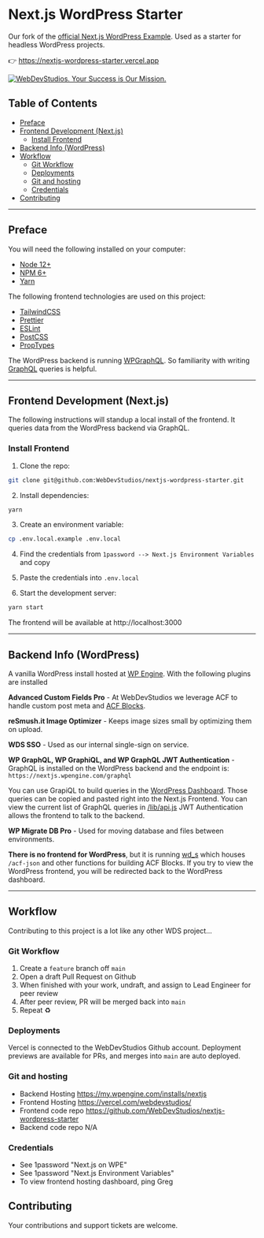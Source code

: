 # Next.js WordPress Starter

Our fork of the [official Next.js WordPress Example](https://github.com/vercel/next.js/tree/canary/examples/cms-wordpress). Used as a starter for headless WordPress projects.

👉 https://nextjs-wordpress-starter.vercel.app

<a href="https://webdevstudios.com/contact/"><img src="https://webdevstudios.com/wp-content/uploads/2018/04/wds-github-banner.png" alt="WebDevStudios. Your Success is Our Mission."></a>

## Table of Contents
  - [Preface](#preface)
  - [Frontend Development (Next.js)](#frontend-development-nextjs)
    - [Install Frontend](#install-frontend)
  - [Backend Info (WordPress)](#backend-info-wordpress)
  - [Workflow](#workflow)
    - [Git Workflow](#git-workflow)
    - [Deployments](#deployments)
    - [Git and hosting](#git-and-hosting)
    - [Credentials](#credentials)
  - [Contributing](#contributing)

---

## Preface

You will need the following installed on your computer:

- [Node 12+](https://nodejs.org/en/)
- [NPM 6+](https://nodejs.org/en/)
- [Yarn](https://yarnpkg.com/)

The following frontend technologies are used on this project:

- [TailwindCSS](https://tailwindcss.com/)
- [Prettier](https://prettier.io/)
- [ESLint](https://eslint.org/)
- [PostCSS](https://postcss.org/)
- [PropTypes](https://reactjs.org/docs/typechecking-with-proptypes.html)

The WordPress backend is running [WPGraphQL](https://github.com/wp-graphql/wp-graphql). So familiarity with writing [GraphQL](https://graphql.org/) queries is helpful.

---

## Frontend Development (Next.js)

The following instructions will standup a local install of the frontend. It queries data from the WordPress backend via GraphQL.

### Install Frontend

1. Clone the repo:

```bash
git clone git@github.com:WebDevStudios/nextjs-wordpress-starter.git
```

2. Install dependencies:

```bash
yarn
```

3. Create an environment variable:

```bash
cp .env.local.example .env.local
```
4. Find the credentials from `1password --> Next.js Environment Variables` and copy

5. Paste the credentials into `.env.local`

6. Start the development server:

```bash
yarn start
```
The frontend will be available at http://localhost:3000

---

## Backend Info (WordPress)

A vanilla WordPress install hosted at [WP Engine](https://nextjs.wpengine.com). With the following plugins are installed

**Advanced Custom Fields Pro** - At WebDevStudios we leverage ACF to handle custom post meta and [ACF Blocks](https://www.advancedcustomfields.com/resources/blocks/).

**reSmush.it Image Optimizer** - Keeps image sizes small by optimizing them on upload.

**WDS SSO** - Used as our internal single-sign on service.

**WP GraphQL, WP GraphiQL, and WP GraphQL JWT Authentication** - GraphQL is installed on the WordPress backend and the endpoint is: `https://nextjs.wpengine.com/graphql`

You can use GrapiQL to build queries in the [WordPress Dashboard](https://nextjs.wpengine.com/wp-admin/admin.php?page=wp-graphiql%2Fwp-graphiql.php). Those queries can be copied and pasted right into the Next.js Frontend. You can view the current list of GraphQL queries in [/lib/api.js](https://github.com/WebDevStudios/nextjs-wordpress-starter/blob/main/lib/api.js) JWT Authentication allows the frontend to talk to the backend.

**WP Migrate DB Pro** - Used for moving database and files between environments.

**There is no frontend for WordPress**, but it is running [wd_s](https://github.com/WebDevStudios/wd_s) which houses `/acf-json` and other functions for building ACF Blocks. If you try to view the WordPress frontend, you will be redirected back to the WordPress dashboard.

---

## Workflow

Contributing to this project is a lot like any other WDS project...

### Git Workflow

1. Create a `feature` branch off `main`
2. Open a draft Pull Request on Github
3. When finished with your work, undraft, and assign to Lead Engineer for peer review
4. After peer review, PR will be merged back into `main`
5. Repeat ♻️

### Deployments

Vercel is connected to the WebDevStudios Github account. Deployment previews are available for PRs, and merges into `main` are auto deployed.

### Git and hosting
- Backend Hosting https://my.wpengine.com/installs/nextjs
- Frontend Hosting https://vercel.com/webdevstudios/
- Frontend code repo https://github.com/WebDevStudios/nextjs-wordpress-starter
- Backend code repo N/A

### Credentials
- See 1password "Next.js on WPE"
- See 1password "Next.js Environment Variables"
- To view frontend hosting dashboard, ping Greg

## Contributing

Your contributions and support tickets are welcome.
